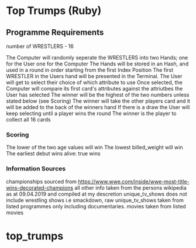# Top Trumps (Ruby)

## Programme Requirements

number of WRESTLERS - 16

The Computer will randomly seperate the WRESTLERS into two Hands; one for the User one for the Computer
The Hands will be stored in an Hash, and used in a round in order starting from the first Index Position
The first WRESTLER in the Users hand will be presented in the Terminal. The User will get to select their choice of which attribute to use
Once selected, the Computer will compare its first card's attributes against the attriutbes the User has selected
The winner will be the highest of the two numbers unless stated below (see Scoring)
The winner will take the other players card and it will be added to the back of the winners hand
If there is a draw the User will keep selecting until a player wins the round
The winner is the player to collect all 16 cards

### Scoring

The lower of the two age values will win
The lowest billed_weight will win
The earliest debut wins
alive: true wins

### Information Sources

championships sourced from https://www.wwe.com/inside/wwe-most-title-wins-decorated-champions
all other info taken from the persons wikipedia as at 09.04.2019 and compiled at my descretion
unique_tv_shows does not include wrestling shows i.e smackdown, raw
unique_tv_shows taken from listed programmes only including documentaries. movies taken from listed movies
# top_trumps
